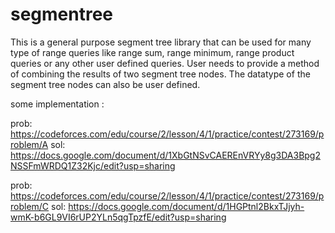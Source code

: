 # segmentree


This is a general purpose segment tree library that can be used for many type of range queries like range sum, range minimum, range product queries or any other user defined queries. User needs to provide a method of combining the results of two segment tree nodes. The datatype of the segment tree nodes can also be user defined.

some implementation :

prob: https://codeforces.com/edu/course/2/lesson/4/1/practice/contest/273169/problem/A
sol:  https://docs.google.com/document/d/1XbGtNSvCAEREnVRYy8g3DA3Bpg2NSSFmWRDQ1Z32Kjc/edit?usp=sharing


prob: https://codeforces.com/edu/course/2/lesson/4/1/practice/contest/273169/problem/C
sol: https://docs.google.com/document/d/1HGPtnl2BkxTJjyh-wmK-b6GL9VI6rUP2YLn5qgTpzfE/edit?usp=sharing
